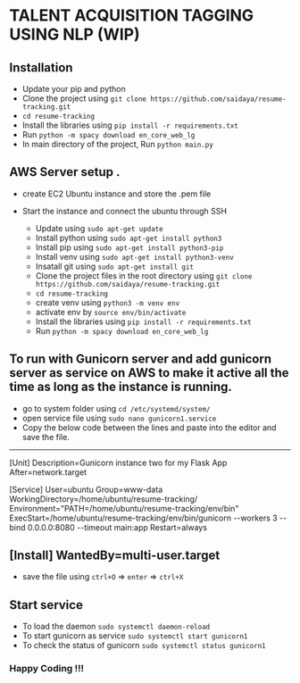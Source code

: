 
# TALENT ACQUISITION TAGGING USING NLP (WIP)

## Installation

- Update your pip and python
- Clone the project using `git clone https://github.com/saidaya/resume-tracking.git`
- `cd resume-tracking`
- Install the libraries using `pip install -r requirements.txt` 
- Run `python -m spacy download en_core_web_lg`
- In main directory of the project, Run `python main.py`


## AWS Server setup .

- create EC2 Ubuntu instance and store the .pem file
- Start the instance and connect the ubuntu through SSH

  - Update using `sudo apt-get update` 
  - Install python using `sudo apt-get install python3`
  - Install pip using `sudo apt-get install python3-pip`
  - Install venv using `sudo apt-get install python3-venv`
  - Insatall git using `sudo apt-get install git`
  - Clone the project files in the root directory using `git clone https://github.com/saidaya/resume-tracking.git`
  - `cd resume-tracking`
  - create venv using `python3 -m venv env` 
  - activate env by `source env/bin/activate`
  - Install the libraries using `pip install -r requirements.txt` 
  - Run `python -m spacy download en_core_web_lg`


## To run with Gunicorn server and add gunicorn server as service on AWS to make it active all the time as long as the instance is running.

- go to system folder using `cd /etc/systemd/system/`
- open service file using `sudo nano gunicorn1.service`
- Copy the below code between the lines and paste into the editor and save the file.
---------------------------------
[Unit]
Description=Gunicorn instance two for my Flask App
After=network.target

[Service]
User=ubuntu
Group=www-data
WorkingDirectory=/home/ubuntu/resume-tracking/
Environment="PATH=/home/ubuntu/resume-tracking/env/bin"
ExecStart=/home/ubuntu/resume-tracking/env/bin/gunicorn --workers 3 --bind 0.0.0.0:8080 --timeout  main:app
Restart=always

[Install]
WantedBy=multi-user.target
------------------------------
- save the file using `ctrl+O` => `enter` => `ctrl+X`


## Start service
- To load the daemon `sudo systemctl daemon-reload`
- To start gunicorn as service `sudo systemctl start gunicorn1`
- To check the status of gunicorn `sudo systemctl status gunicorn1`

### Happy Coding !!!


